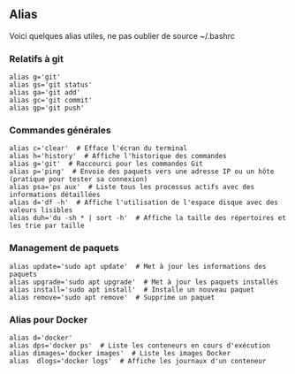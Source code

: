 ## Alias

Voici quelques alias utiles, ne pas oublier de 
    source ~/.bashrc

### Relatifs à git
    alias g='git'
    alias gs='git status'
    alias ga='git add'
    alias gc='git commit'
    alias gp='git push'

### Commandes générales

    alias c='clear'  # Efface l'écran du terminal
    alias h='history'  # Affiche l'historique des commandes
    alias g='git'  # Raccourci pour les commandes Git
    alias p='ping'  # Envoie des paquets vers une adresse IP ou un hôte (pratique pour tester sa connexion)
    alias psa='ps aux'  # Liste tous les processus actifs avec des informations détaillées
    alias d='df -h'  # Affiche l'utilisation de l'espace disque avec des valeurs lisibles
    alias duh='du -sh * | sort -h'  # Affiche la taille des répertoires et les trie par taille

### Management de paquets 

    alias update='sudo apt update'  # Met à jour les informations des paquets
    alias upgrade='sudo apt upgrade'  # Met à jour les paquets installés
    alias install='sudo apt install'  # Installe un nouveau paquet
    alias remove='sudo apt remove'  # Supprime un paquet

### Alias pour Docker

    alias d='docker'
    alias dps='docker ps'  # Liste les conteneurs en cours d'exécution
    alias dimages='docker images'  # Liste les images Docker
    alias  dlogs='docker logs'  # Affiche les journaux d'un conteneur

